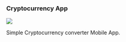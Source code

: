 ### Cryptocurrency App


![](https://media.giphy.com/media/Pn15xrAxgwbU1GfrwC/giphy.gif)

Simple Cryptocurrency converter Mobile App. 
